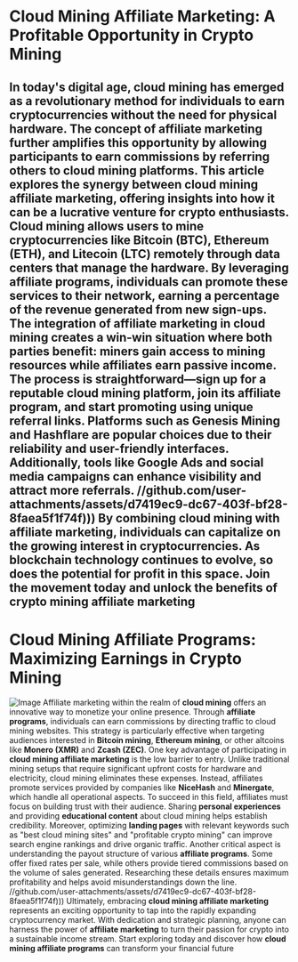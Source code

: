 # Cloud Mining Affiliate Marketing: A Profitable Opportunity in Crypto Mining
In today's digital age, **cloud mining** has emerged as a revolutionary method for individuals to earn cryptocurrencies without the need for physical hardware. The concept of **affiliate marketing** further amplifies this opportunity by allowing participants to earn commissions by referring others to cloud mining platforms. This article explores the synergy between **cloud mining affiliate marketing**, offering insights into how it can be a lucrative venture for crypto enthusiasts.
Cloud mining allows users to mine cryptocurrencies like **Bitcoin (BTC)**, **Ethereum (ETH)**, and **Litecoin (LTC)** remotely through data centers that manage the hardware. By leveraging **affiliate programs**, individuals can promote these services to their network, earning a percentage of the revenue generated from new sign-ups. The integration of **affiliate marketing** in cloud mining creates a win-win situation where both parties benefit: miners gain access to mining resources while affiliates earn passive income.
The process is straightforward—sign up for a reputable cloud mining platform, join its affiliate program, and start promoting using unique referral links. Platforms such as **Genesis Mining** and **Hashflare** are popular choices due to their reliability and user-friendly interfaces. Additionally, tools like **Google Ads** and **social media campaigns** can enhance visibility and attract more referrals.
 //github.com/user-attachments/assets/d7419ec9-dc67-403f-bf28-8faea5f1f74f)))
By combining **cloud mining** with **affiliate marketing**, individuals can capitalize on the growing interest in cryptocurrencies. As blockchain technology continues to evolve, so does the potential for profit in this space. Join the movement today and unlock the benefits of **crypto mining affiliate marketing**
---
# Cloud Mining Affiliate Programs: Maximizing Earnings in Crypto Mining

![Image](https://github.com/user-attachments/assets/4a25d116-2220-4385-b08e-f287af8fcbc4)
Affiliate marketing within the realm of **cloud mining** offers an innovative way to monetize your online presence. Through **affiliate programs**, individuals can earn commissions by directing traffic to cloud mining websites. This strategy is particularly effective when targeting audiences interested in **Bitcoin mining**, **Ethereum mining**, or other altcoins like **Monero (XMR)** and **Zcash (ZEC)**.
One key advantage of participating in **cloud mining affiliate marketing** is the low barrier to entry. Unlike traditional mining setups that require significant upfront costs for hardware and electricity, cloud mining eliminates these expenses. Instead, affiliates promote services provided by companies like **NiceHash** and **Minergate**, which handle all operational aspects.
To succeed in this field, affiliates must focus on building trust with their audience. Sharing **personal experiences** and providing **educational content** about cloud mining helps establish credibility. Moreover, optimizing **landing pages** with relevant keywords such as "best cloud mining sites" and "profitable crypto mining" can improve search engine rankings and drive organic traffic.
Another critical aspect is understanding the payout structure of various **affiliate programs**. Some offer fixed rates per sale, while others provide tiered commissions based on the volume of sales generated. Researching these details ensures maximum profitability and helps avoid misunderstandings down the line.
 //github.com/user-attachments/assets/d7419ec9-dc67-403f-bf28-8faea5f1f74f)))
Ultimately, embracing **cloud mining affiliate marketing** represents an exciting opportunity to tap into the rapidly expanding cryptocurrency market. With dedication and strategic planning, anyone can harness the power of **affiliate marketing** to turn their passion for crypto into a sustainable income stream. Start exploring today and discover how **cloud mining affiliate programs** can transform your financial future
